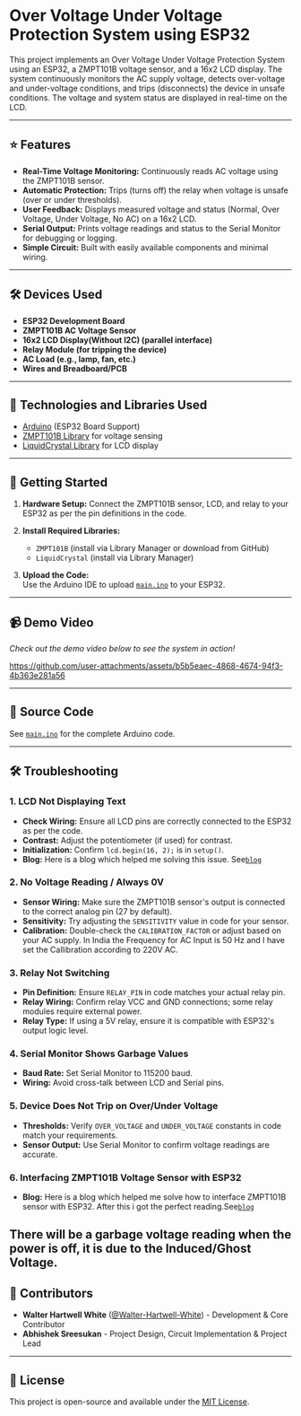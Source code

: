 # Over Voltage Under Voltage Protection System using ESP32

This project implements an Over Voltage Under Voltage Protection System using an ESP32, a ZMPT101B voltage sensor, and a 16x2 LCD display. The system continuously monitors the AC supply voltage, detects over-voltage and under-voltage conditions, and trips (disconnects) the device in unsafe conditions. The voltage and system status are displayed in real-time on the LCD.

---

## ⭐ Features

- **Real-Time Voltage Monitoring:** Continuously reads AC voltage using the ZMPT101B sensor.
- **Automatic Protection:** Trips (turns off) the relay when voltage is unsafe (over or under thresholds).
- **User Feedback:** Displays measured voltage and status (Normal, Over Voltage, Under Voltage, No AC) on a 16x2 LCD.
- **Serial Output:** Prints voltage readings and status to the Serial Monitor for debugging or logging.
- **Simple Circuit:** Built with easily available components and minimal wiring.

---

## 🛠️ Devices Used

- **ESP32 Development Board**
- **ZMPT101B AC Voltage Sensor**
- **16x2 LCD Display(Without I2C) (parallel interface)**
- **Relay Module (for tripping the device)**
- **AC Load (e.g., lamp, fan, etc.)**
- **Wires and Breadboard/PCB**

---

## 🧰 Technologies and Libraries Used

- [Arduino](https://www.arduino.cc/) (ESP32 Board Support)
- [ZMPT101B Library](https://github.com/Abdurraziq/ZMPT101B-arduino.git) for voltage sensing
- [LiquidCrystal Library](https://github.com/arduino-libraries/LiquidCrystal.git) for LCD display

---

## 🚀 Getting Started

1. **Hardware Setup:** Connect the ZMPT101B sensor, LCD, and relay to your ESP32 as per the pin definitions in the code.
2. **Install Required Libraries:**  
   - `ZMPT101B` (install via Library Manager or download from GitHub)
   - `LiquidCrystal` (install via Library Manager)

3. **Upload the Code:**  
   Use the Arduino IDE to upload [`main.ino`](main/main.ino) to your ESP32.

---

## 📹 Demo Video

*Check out the demo video below to see the system in action!*

https://github.com/user-attachments/assets/b5b5eaec-4868-4674-94f3-4b363e281a56

---

## 📄 Source Code

See [`main.ino`](main/main.ino) for the complete Arduino code.

---

## 🛠️ Troubleshooting

### 1. LCD Not Displaying Text

- **Check Wiring:** Ensure all LCD pins are correctly connected to the ESP32 as per the code.
- **Contrast:** Adjust the potentiometer (if used) for contrast.
- **Initialization:** Confirm `lcd.begin(16, 2);` is in `setup()`.
- **Blog:** Here is a blog which helped me solving this issue. See[`blog`](https://diyprojectslabs.com/interfacing-zmpt101b-voltage-sensor-with-esp32/)

### 2. No Voltage Reading / Always 0V

- **Sensor Wiring:** Make sure the ZMPT101B sensor's output is connected to the correct analog pin (27 by default).
- **Sensitivity:** Try adjusting the `SENSITIVITY` value in code for your sensor.
- **Calibration:** Double-check the `CALIBRATION_FACTOR` or adjust based on your AC supply. In India the Frequency for AC Input is 50 Hz and I have set the Callibration according to 220V AC.

### 3. Relay Not Switching

- **Pin Definition:** Ensure `RELAY_PIN` in code matches your actual relay pin.
- **Relay Wiring:** Confirm relay VCC and GND connections; some relay modules require external power.
- **Relay Type:** If using a 5V relay, ensure it is compatible with ESP32's output logic level.

### 4. Serial Monitor Shows Garbage Values

- **Baud Rate:** Set Serial Monitor to 115200 baud.
- **Wiring:** Avoid cross-talk between LCD and Serial pins.

### 5. Device Does Not Trip on Over/Under Voltage

- **Thresholds:** Verify `OVER_VOLTAGE` and `UNDER_VOLTAGE` constants in code match your requirements.
- **Sensor Output:** Use Serial Monitor to confirm voltage readings are accurate.

### 6. Interfacing ZMPT101B Voltage Sensor with ESP32
- **Blog:** Here is a blog which helped me solve how to interface ZMPT101B sensor with ESP32. After this i got the perfect reading.See[`blog`](https://diyprojectslabs.com/interfacing-zmpt101b-voltage-sensor-with-esp32/)

There will be a garbage voltage reading when the power is off, it is due to the Induced/Ghost Voltage.  
---


## 👥 Contributors

- **Walter Hartwell White** ([@Walter-Hartwell-White](https://github.com/Walter-Hartwell-White)) - Development & Core Contributor 
- **Abhishek Sreesukan** - Project Design, Circuit Implementation & Project Lead

---

## 📜 License

This project is open-source and available under the [MIT License](LICENSE).
